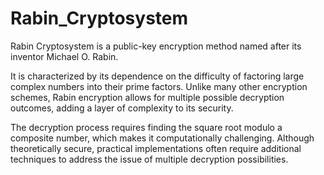 # Rabin_Cryptosystem

Rabin Cryptosystem is a public-key encryption method named after its inventor Michael O. Rabin. ​

It is characterized by its dependence on the difficulty of factoring large complex numbers into their prime factors. Unlike many other encryption schemes, Rabin encryption allows for multiple possible decryption outcomes, adding a layer of complexity to its security. ​

The decryption process requires finding the square root modulo a composite number, which makes it computationally challenging. Although theoretically secure, practical implementations often require additional techniques to address the issue of multiple decryption possibilities.​
